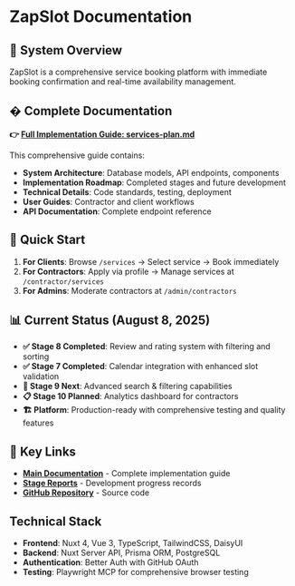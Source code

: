 # ZapSlot Documentation

## 🎯 System Overview

ZapSlot is a comprehensive service booking platform with immediate booking confirmation and real-time availability management.

## � Complete Documentation

**👉 [Full Implementation Guide: services-plan.md](./services-plan.md)**

This comprehensive guide contains:
- **System Architecture**: Database models, API endpoints, components
- **Implementation Roadmap**: Completed stages and future development
- **Technical Details**: Code standards, testing, deployment
- **User Guides**: Contractor and client workflows
- **API Documentation**: Complete endpoint reference

## 🚀 Quick Start

1. **For Clients**: Browse `/services` → Select service → Book immediately
2. **For Contractors**: Apply via profile → Manage services at `/contractor/services`
3. **For Admins**: Moderate contractors at `/admin/contractors`

## 📊 Current Status (August 8, 2025)

- **✅ Stage 8 Completed**: Review and rating system with filtering and sorting
- **✅ Stage 7 Completed**: Calendar integration with enhanced slot validation
- **🔄 Stage 9 Next**: Advanced search & filtering capabilities
- **📋 Stage 10 Planned**: Analytics dashboard for contractors
- **🏗️ Platform**: Production-ready with comprehensive testing and quality features

## 🔗 Key Links

- **[Main Documentation](./services-plan.md)** - Complete implementation guide
- **[Stage Reports](./stage-*-completion-report.md)** - Development progress records
- **[GitHub Repository](https://github.com/Damon4/nuxt-zapslot)** - Source code

## Technical Stack

- **Frontend**: Nuxt 4, Vue 3, TypeScript, TailwindCSS, DaisyUI
- **Backend**: Nuxt Server API, Prisma ORM, PostgreSQL
- **Authentication**: Better Auth with GitHub OAuth
- **Testing**: Playwright MCP for comprehensive browser testing

